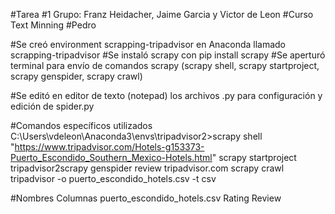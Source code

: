 #Tarea #1 Grupo: Franz Heidacher, Jaime Garcia y Victor de Leon
#Curso Text Minning
#Pedro 

#Se creó environment scrapping-tripadvisor en Anaconda llamado scrapping-tripadvisor
#Se instaló scrapy con pip install scrapy
#Se aperturó terminal para envío de comandos scrapy (scrapy shell, scrapy startproject, scrapy genspider, scrapy crawl)

#Se editó en editor de texto (notepad) los archivos .py para configuración y edición de spider.py

#Comandos específicos utilizados
C:\Users\vdeleon\Anaconda3\envs\tripadvisor2>scrapy shell "https://www.tripadvisor.com/Hotels-g153373-Puerto_Escondido_Southern_Mexico-Hotels.html"
scrapy startproject tripadvisor2scrapy genspider review tripadvisor.com 
scrapy crawl tripadvisor -o puerto_escondido_hotels.csv -t csv

#Nombres Columnas puerto_escondido_hotels.csv
Rating
Review
